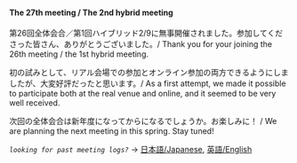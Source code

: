 #### The 27th meeting / The 2nd hybrid meeting

第26回全体会合／第1回ハイブリッド2/9に無事開催されました。参加してくださった皆さん、ありがとうございました。/ Thank you for your joining the 26th meeting / the 1st hybrid meeting.

初の試みとして、リアル会場での参加とオンライン参加の両方できるようにしましたが、大変好評だったと思います。/ As a first attempt, we made it possible to participate both at the real venue and online, and it seemed to be very well received.

次回の全体会合は新年度になってからになるでしょうか。お楽しみに！ / We are planning the next meeting in this spring.  Stay tuned!

*`looking for past meeting logs?`* → [日本語/Japanese](https://openchain-project.github.io/OpenChain-JWG/meeting-minutes.html), [英語/English](https://openchain-project.github.io/OpenChain-JWG/meeting-minutes_en.html)  

